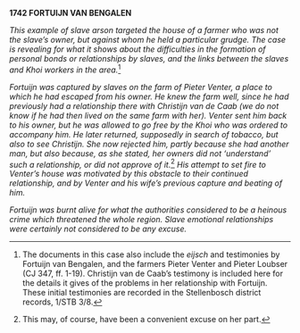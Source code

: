 **1742 FORTUIJN VAN BENGALEN**

*This example of slave arson targeted the house of a farmer who was not
the slave’s owner, but against whom he held a particular grudge. The
case is revealing for what it shows about the difficulties in the
formation of personal bonds or relationships by slaves, and the links
between the slaves and Khoi workers in the area.*[^1]

*Fortuijn was captured by slaves on the farm of Pieter Venter, a place
to which he had escaped from his owner. He knew the farm well, since he
had previously had a relationship there with Christijn van de Caab (we
do not know if he had then lived on the same farm with her). Venter sent
him back to his owner, but he was allowed to go free by the Khoi who was
ordered to accompany him. He later returned, supposedly in search of
tobacco, but also to see Christijn. She now rejected him, partly because
she had another man, but also because, as she stated, her owners did not
‘understand’ such a relationship, or did not approve of it.*[^2] *His
attempt to set fire to Venter’s house was motivated by this obstacle to
their continued relationship, and by Venter and his wife’s previous
capture and beating of him.*

*Fortuijn was burnt alive for what the authorities considered to be a
heinous crime which threatened the whole region. Slave emotional
relationships were certainly not considered to be any excuse.*

[^1]: The documents in this case also include the *eijsch* and
    testimonies by Fortuijn van Bengalen, and the farmers Pieter Venter
    and Pieter Loubser (CJ 347, ff. 1-19). Christijn van de Caab’s
    testimony is included here for the details it gives of the problems
    in her relationship with Fortuijn. These initial testimonies are
    recorded in the Stellenbosch district records, 1/STB 3/8.

[^2]: This may, of course, have been a convenient excuse on her part.
